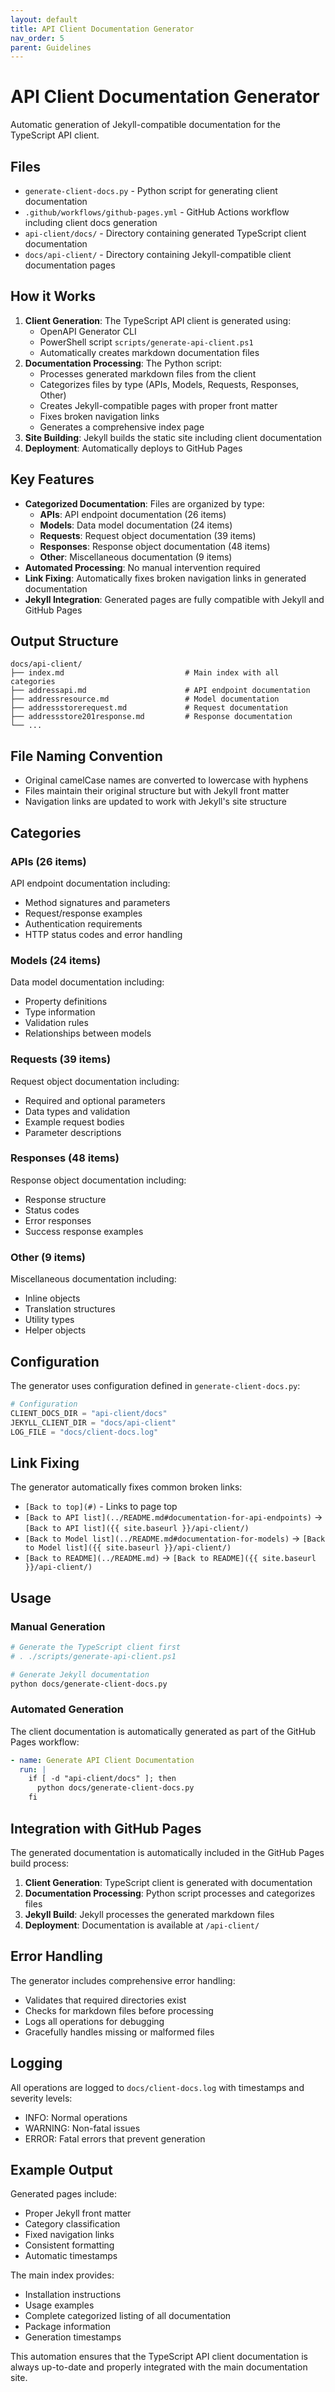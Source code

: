 ```yaml
---
layout: default
title: API Client Documentation Generator
nav_order: 5
parent: Guidelines
---
```


# API Client Documentation Generator

Automatic generation of Jekyll-compatible documentation for the TypeScript API client.

## Files

- `generate-client-docs.py` - Python script for generating client documentation
- `.github/workflows/github-pages.yml` - GitHub Actions workflow including client docs generation
- `api-client/docs/` - Directory containing generated TypeScript client documentation
- `docs/api-client/` - Directory containing Jekyll-compatible client documentation pages

## How it Works

1. **Client Generation**: The TypeScript API client is generated using:
   - OpenAPI Generator CLI
   - PowerShell script `scripts/generate-api-client.ps1`
   - Automatically creates markdown documentation files
2. **Documentation Processing**: The Python script:
   - Processes generated markdown files from the client
   - Categorizes files by type (APIs, Models, Requests, Responses, Other)
   - Creates Jekyll-compatible pages with proper front matter
   - Fixes broken navigation links
   - Generates a comprehensive index page
3. **Site Building**: Jekyll builds the static site including client documentation
4. **Deployment**: Automatically deploys to GitHub Pages

## Key Features

- **Categorized Documentation**: Files are organized by type:
  - **APIs**: API endpoint documentation (26 items)
  - **Models**: Data model documentation (24 items)
  - **Requests**: Request object documentation (39 items)
  - **Responses**: Response object documentation (48 items)
  - **Other**: Miscellaneous documentation (9 items)
- **Automated Processing**: No manual intervention required
- **Link Fixing**: Automatically fixes broken navigation links in generated documentation
- **Jekyll Integration**: Generated pages are fully compatible with Jekyll and GitHub Pages

## Output Structure

```
docs/api-client/
├── index.md                           # Main index with all categories
├── addressapi.md                      # API endpoint documentation
├── addressresource.md                 # Model documentation
├── addressstorerequest.md             # Request documentation
├── addressstore201response.md         # Response documentation
└── ...
```

## File Naming Convention

- Original camelCase names are converted to lowercase with hyphens
- Files maintain their original structure but with Jekyll front matter
- Navigation links are updated to work with Jekyll's site structure

## Categories

### APIs (26 items)

API endpoint documentation including:

- Method signatures and parameters
- Request/response examples
- Authentication requirements
- HTTP status codes and error handling

### Models (24 items)

Data model documentation including:

- Property definitions
- Type information
- Validation rules
- Relationships between models

### Requests (39 items)

Request object documentation including:

- Required and optional parameters
- Data types and validation
- Example request bodies
- Parameter descriptions

### Responses (48 items)

Response object documentation including:

- Response structure
- Status codes
- Error responses
- Success response examples

### Other (9 items)

Miscellaneous documentation including:

- Inline objects
- Translation structures
- Utility types
- Helper objects

## Configuration

The generator uses configuration defined in `generate-client-docs.py`:

```python
# Configuration
CLIENT_DOCS_DIR = "api-client/docs"
JEKYLL_CLIENT_DIR = "docs/api-client"
LOG_FILE = "docs/client-docs.log"
```

## Link Fixing

The generator automatically fixes common broken links:

- `[Back to top](#)` - Links to page top
- `[Back to API list](../README.md#documentation-for-api-endpoints)` → `[Back to API list]({{ site.baseurl }}/api-client/)`
- `[Back to Model list](../README.md#documentation-for-models)` → `[Back to Model list]({{ site.baseurl }}/api-client/)`
- `[Back to README](../README.md)` → `[Back to README]({{ site.baseurl }}/api-client/)`

## Usage

### Manual Generation

```bash
# Generate the TypeScript client first
# . ./scripts/generate-api-client.ps1

# Generate Jekyll documentation
python docs/generate-client-docs.py
```

### Automated Generation

The client documentation is automatically generated as part of the GitHub Pages workflow:

```yaml
- name: Generate API Client Documentation
  run: |
    if [ -d "api-client/docs" ]; then
      python docs/generate-client-docs.py
    fi
```

## Integration with GitHub Pages

The generated documentation is automatically included in the GitHub Pages build process:

1. **Client Generation**: TypeScript client is generated with documentation
2. **Documentation Processing**: Python script processes and categorizes files
3. **Jekyll Build**: Jekyll processes the generated markdown files
4. **Deployment**: Documentation is available at `/api-client/`

## Error Handling

The generator includes comprehensive error handling:

- Validates that required directories exist
- Checks for markdown files before processing
- Logs all operations for debugging
- Gracefully handles missing or malformed files

## Logging

All operations are logged to `docs/client-docs.log` with timestamps and severity levels:

- INFO: Normal operations
- WARNING: Non-fatal issues
- ERROR: Fatal errors that prevent generation

## Example Output

Generated pages include:

- Proper Jekyll front matter
- Category classification
- Fixed navigation links
- Consistent formatting
- Automatic timestamps

The main index provides:

- Installation instructions
- Usage examples
- Complete categorized listing of all documentation
- Package information
- Generation timestamps

This automation ensures that the TypeScript API client documentation is always up-to-date and properly integrated with the main documentation site.
